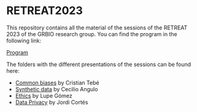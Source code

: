 # RETREAT2023

This repository contains all the material of the sessions of the RETREAT 2023 of the GRBIO research group. You can find the program in the following link:

[Program](https://github.com/GRBio/RETREAT2023/blob/main/Programa%20RETREAT%202023.pdf)

The folders with the different presentations of the sessions can be found here:

- [Common biases](https://github.com/GRBio/RETREAT2023/tree/main/Common%20biases) by Cristian Tebé
- [Synthetic data](https://github.com/GRBio/RETREAT2023/tree/main/Synthetic%20data) by Cecilio Angulo
- [Ethics](https://github.com/GRBio/RETREAT2023/tree/main/Etichs) by Lupe Gómez
- [Data Privacy](https://github.com/GRBio/RETREAT2023/tree/main/Data%20Privacy) by Jordi Cortés
